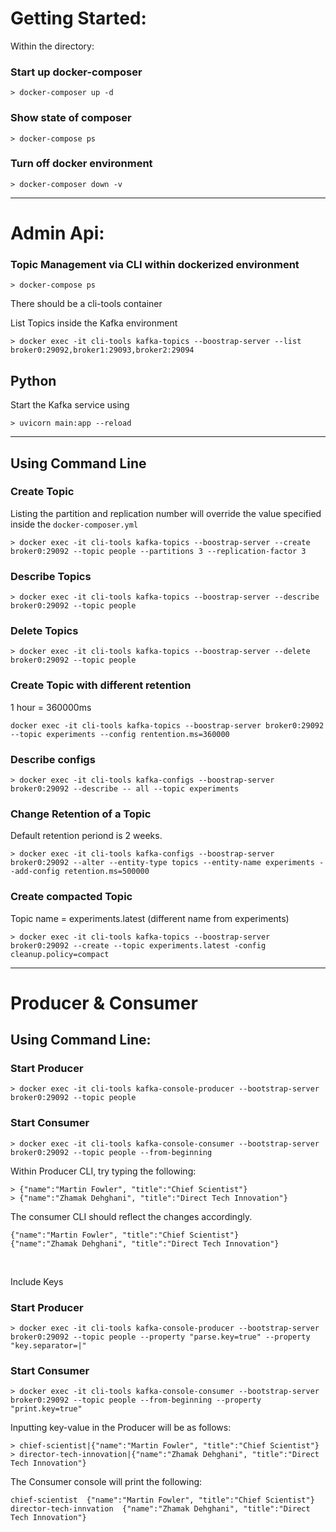 # Getting Started:
Within the directory:
### Start up docker-composer
```
> docker-composer up -d
```
### Show state of composer
```
> docker-compose ps
```
### Turn off docker environment
```
> docker-composer down -v
```

<hr>

# Admin Api:
### Topic Management via CLI within dockerized environment
```
> docker-compose ps
```
There should be a cli-tools container

List Topics inside the Kafka environment
```
> docker exec -it cli-tools kafka-topics --boostrap-server --list broker0:29092,broker1:29093,broker2:29094
```

## Python
Start the Kafka service using 
```
> uvicorn main:app --reload
```


<hr>

## Using Command Line
### Create Topic
Listing the partition and replication number will override the value specified inside the ```docker-composer.yml```
```
> docker exec -it cli-tools kafka-topics --boostrap-server --create broker0:29092 --topic people --partitions 3 --replication-factor 3
```

### Describe Topics
```
> docker exec -it cli-tools kafka-topics --boostrap-server --describe broker0:29092 --topic people
```

### Delete Topics 
```
> docker exec -it cli-tools kafka-topics --boostrap-server --delete broker0:29092 --topic people
```

### Create Topic with different retention
1 hour = 360000ms
```
docker exec -it cli-tools kafka-topics --boostrap-server broker0:29092 --topic experiments --config rentention.ms=360000
```

### Describe configs
```
> docker exec -it cli-tools kafka-configs --boostrap-server broker0:29092 --describe -- all --topic experiments
```

### Change Retention of a Topic
Default retention periond is 2 weeks.
```
> docker exec -it cli-tools kafka-configs --boostrap-server broker0:29092 --alter --entity-type topics --entity-name experiments --add-config retention.ms=500000
```

### Create compacted Topic 
Topic name = experiments.latest (different name from experiments)
```
> docker exec -it cli-tools kafka-topics --boostrap-server broker0:29092 --create --topic experiments.latest -config cleanup.policy=compact
```

<hr>

# Producer & Consumer
## Using Command Line:
### Start Producer
```
> docker exec -it cli-tools kafka-console-producer --bootstrap-server broker0:29092 --topic people
```
### Start Consumer
```
> docker exec -it cli-tools kafka-console-consumer --bootstrap-server broker0:29092 --topic people --from-beginning
```
Within Producer CLI, try typing the following:
```
> {"name":"Martin Fowler", "title":"Chief Scientist"}
> {"name":"Zhamak Dehghani", "title":"Direct Tech Innovation"}
```
The consumer CLI should reflect the changes accordingly.
```
{"name":"Martin Fowler", "title":"Chief Scientist"}
{"name":"Zhamak Dehghani", "title":"Direct Tech Innovation"}
```

<br>

Include Keys
### Start Producer
```
> docker exec -it cli-tools kafka-console-producer --bootstrap-server broker0:29092 --topic people --property "parse.key=true" --property "key.separator=|"
```
### Start Consumer
```
> docker exec -it cli-tools kafka-console-consumer --bootstrap-server broker0:29092 --topic people --from-beginning --property "print.key=true"
```
Inputting key-value in the Producer will be as follows:
```
> chief-scientist|{"name":"Martin Fowler", "title":"Chief Scientist"}
> director-tech-innovation|{"name":"Zhamak Dehghani", "title":"Direct Tech Innovation"}
```
The Consumer console will print the following:
```
chief-scientist  {"name":"Martin Fowler", "title":"Chief Scientist"}
director-tech-innvation  {"name":"Zhamak Dehghani", "title":"Direct Tech Innovation"}
```
